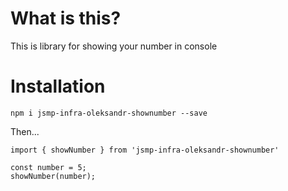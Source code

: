 # What is this?

This is library for showing your number in console

# Installation

`npm i jsmp-infra-oleksandr-shownumber --save`

Then...

```
import { showNumber } from 'jsmp-infra-oleksandr-shownumber'

const number = 5;
showNumber(number);
```
